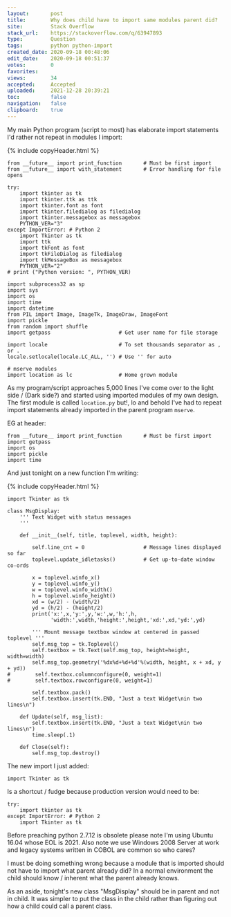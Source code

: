 ```yaml
---
layout:       post
title:        Why does child have to import same modules parent did?
site:         Stack Overflow
stack_url:    https://stackoverflow.com/q/63947893
type:         Question
tags:         python python-import
created_date: 2020-09-18 00:48:06
edit_date:    2020-09-18 00:51:37
votes:        0
favorites:    
views:        34
accepted:     Accepted
uploaded:     2021-12-28 20:39:21
toc:          false
navigation:   false
clipboard:    true
---
```


My main Python program (script to most) has elaborate import statements I'd rather not repeat in modules I import:

{% include copyHeader.html %}
``` 
from __future__ import print_function       # Must be first import
from __future__ import with_statement       # Error handling for file opens

try:
    import tkinter as tk
    import tkinter.ttk as ttk
    import tkinter.font as font
    import tkinter.filedialog as filedialog
    import tkinter.messagebox as messagebox
    PYTHON_VER="3"
except ImportError: # Python 2
    import Tkinter as tk
    import ttk
    import tkFont as font
    import tkFileDialog as filedialog
    import tkMessageBox as messagebox
    PYTHON_VER="2"
# print ("Python version: ", PYTHON_VER)

import subprocess32 as sp
import sys
import os
import time
import datetime
from PIL import Image, ImageTk, ImageDraw, ImageFont
import pickle
from random import shuffle
import getpass                      # Get user name for file storage

import locale                       # To set thousands separator as , or .
locale.setlocale(locale.LC_ALL, '') # Use '' for auto

# mserve modules
import location as lc               # Home grown module
```

As my program/script approaches 5,000 lines I've come over to the light side / (Dark side?) and started using imported modules of my own design. The first module is called `location.py` but!, lo and behold I've had to repeat import statements already imported in the parent program `mserve`.

EG at header:

``` 
from __future__ import print_function       # Must be first import
import getpass
import os
import pickle
import time
```

And just tonight on a new function I'm writing:

{% include copyHeader.html %}
``` 
import Tkinter as tk

class MsgDisplay:
    ''' Text Widget with status messages
    '''

    def __init__(self, title, toplevel, width, height):

        self.line_cnt = 0                   # Message lines displayed so far
        toplevel.update_idletasks()         # Get up-to-date window co-ords

        x = toplevel.winfo_x()
        y = toplevel.winfo_y()
        w = toplevel.winfo_width()
        h = toplevel.winfo_height()
        xd = (w/2) - (width/2)
        yd = (h/2) - (height/2)
        print('x:',x,'y:',y,'w:',w,'h:',h,
              'width:',width,'height:',height,'xd:',xd,'yd:',yd)
        
        ''' Mount message textbox window at centered in passed toplevel '''
        self.msg_top = tk.Toplevel()
        self.textbox = tk.Text(self.msg_top, height=height, width=width)
        self.msg_top.geometry('%dx%d+%d+%d'%(width, height, x + xd, y + yd))
#        self.textbox.columnconfigure(0, weight=1)
#        self.textbox.rowconfigure(0, weight=1)
        
        self.textbox.pack()
        self.textbox.insert(tk.END, "Just a text Widget\nin two lines\n")

    def Update(self, msg_list):
        self.textbox.insert(tk.END, "Just a text Widget\nin two lines\n")
        time.sleep(.1)
        
    def Close(self):
        self.msg_top.destroy()
```

The new import I just added:

``` 
import Tkinter as tk
```

Is a shortcut / fudge because production version would need to be:

``` 
try:
    import tkinter as tk
except ImportError: # Python 2
    import Tkinter as tk
```

Before preaching python 2.7.12 is obsolete please note I'm using Ubuntu 16.04 whose EOL is 2021. Also note we use Windows 2008 Server at work and legacy systems written in COBOL are common so who cares?

I must be doing something wrong because a module that is imported should not have to import what parent already did? In a normal environment the child should know / inherent what the parent already knows.

As an aside, tonight's new class "MsgDisplay" should be in parent and not in child. It was simpler to put the class in the child rather than figuring out how a child could call a parent class.

